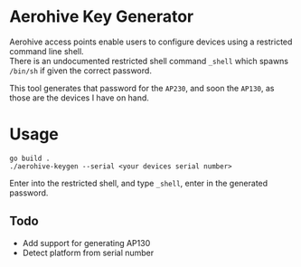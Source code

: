 # Aerohive Key Generator
Aerohive access points enable users to configure devices using a restricted command line shell.  
There is an undocumented restricted shell command `_shell` which spawns `/bin/sh` if given the correct password. 

This tool generates that password for the `AP230`, and soon the `AP130`, as those are the devices I have on hand.

# Usage

```
go build .
./aerohive-keygen --serial <your devices serial number>
```
Enter into the restricted shell, and type `_shell`, enter in the generated password.  

## Todo
- Add support for generating AP130
- Detect platform from serial number




